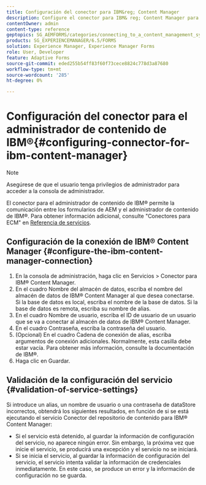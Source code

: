 ```yaml
---
title: Configuración del conector para IBM&reg; Content Manager
description: Configure el conector para IBM& reg; Content Manager para permitir la comunicación entre los formularios de AEM y IBM& reg; Content Manager.
contentOwner: admin
content-type: reference
geptopics: SG_AEMFORMS/categories/connecting_to_a_content_management_system
products: SG_EXPERIENCEMANAGER/6.5/FORMS
solution: Experience Manager, Experience Manager Forms
role: User, Developer
feature: Adaptive Forms
source-git-commit: eded255b54ff83f60f73cece8824c778d3a87680
workflow-type: tm+mt
source-wordcount: '285'
ht-degree: 0%

---
```


# Configuración del conector para el administrador de contenido de IBM®{#configuring-connector-for-ibm-content-manager}

>[!NOTE]
> 
> Asegúrese de que el usuario tenga privilegios de administrador para acceder a la consola de administrador.

El conector para el administrador de contenido de IBM® permite la comunicación entre los formularios de AEM y el administrador de contenido de IBM®. Para obtener información adicional, consulte &quot;Conectores para ECM&quot; en [Referencia de servicios](https://www.adobe.com/go/learn_aemforms_services_63).

## Configuración de la conexión de IBM® Content Manager {#configure-the-ibm-content-manager-connection}

1. En la consola de administración, haga clic en Servicios > Conector para IBM® Content Manager.
1. En el cuadro Nombre del almacén de datos, escriba el nombre del almacén de datos de IBM® Content Manager al que desea conectarse. Si la base de datos es local, escriba el nombre de la base de datos. Si la base de datos es remota, escriba su nombre de alias.
1. En el cuadro Nombre de usuario, escriba el ID de usuario de un usuario que se va a conectar al almacén de datos de IBM® Content Manager.
1. En el cuadro Contraseña, escriba la contraseña del usuario.
1. (Opcional) En el cuadro Cadena de conexión de alias, escriba argumentos de conexión adicionales. Normalmente, esta casilla debe estar vacía. Para obtener más información, consulte la documentación de IBM®.
1. Haga clic en Guardar.

## Validación de la configuración del servicio {#validation-of-service-settings}

Si introduce un alias, un nombre de usuario o una contraseña de dataStore incorrectos, obtendrá los siguientes resultados, en función de si se está ejecutando el servicio Conector del repositorio de contenido para IBM® Content Manager:

* Si el servicio está detenido, al guardar la información de configuración del servicio, no aparece ningún error. Sin embargo, la próxima vez que inicie el servicio, se producirá una excepción y el servicio no se iniciará.
* Si se inicia el servicio, al guardar la información de configuración del servicio, el servicio intenta validar la información de credenciales inmediatamente. En este caso, se produce un error y la información de configuración no se guarda.
